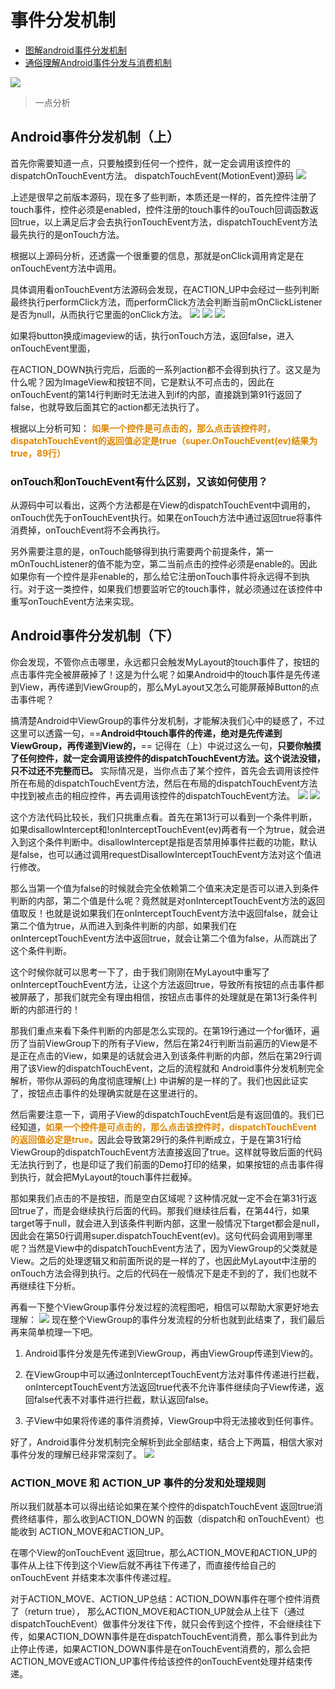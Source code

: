 # 事件分发机制
- [图解android事件分发机制](https://www.jianshu.com/p/e99b5e8bd67b)
- [通俗理解Android事件分发与消费机制](https://www.cnblogs.com/wytiger/p/5235393.html)

![](/picture/事件分发机制.jpg)

>一点分析

## Android事件分发机制（上）
首先你需要知道一点，只要触摸到任何一个控件，就一定会调用该控件的dispatchOnTouchEvent方法。
dispatchTouchEvent(MotionEvent)源码
![](/picture/dispatchTouchEvent.webp)

上述是很早之前版本源码，现在多了些判断，本质还是一样的，首先控件注册了touch事件，控件必须是enabled，控件注册的touch事件的ouTouch回调函数返回true，以上满足后才会去执行onTouchEvent方法，dispatchTouchEvent方法最先执行的是onTouch方法。

根据以上源码分析，还透露一个很重要的信息，那就是onClick调用肯定是在onTouchEvent方法中调用。

具体调用看onTouchEvent方法源码会发现，在ACTION_UP中会经过一些列判断最终执行performClick方法，而performClick方法会判断当前mOnClickListener是否为null，从而执行它里面的onClick方法。
![](/picture/onTouchEvent1.webp)
![](/picture/onTouchEvent2.webp)
![](/picture/onTouchEvent3.webp)

如果将button换成imageview的话，执行onTouch方法，返回false，进入onTouchEvent里面，

在ACTION_DOWN执行完后，后面的一系列action都不会得到执行了。这又是为什么呢？因为ImageView和按钮不同，它是默认不可点击的，因此在onTouchEvent的第14行判断时无法进入到if的内部，直接跳到第91行返回了false，也就导致后面其它的action都无法执行了。

根据以上分析可知：
<font color="de87">**如果一个控件是可点击的，那么点击该控件时，dispatchTouchEvent的返回值必定是true（super.OnTouchEvent(ev)结果为true，89行）**</font>

### onTouch和onTouchEvent有什么区别，又该如何使用？
从源码中可以看出，这两个方法都是在View的dispatchTouchEvent中调用的，onTouch优先于onTouchEvent执行。如果在onTouch方法中通过返回true将事件消费掉，onTouchEvent将不会再执行。

另外需要注意的是，onTouch能够得到执行需要两个前提条件，第一mOnTouchListener的值不能为空，第二当前点击的控件必须是enable的。因此如果你有一个控件是非enable的，那么给它注册onTouch事件将永远得不到执行。对于这一类控件，如果我们想要监听它的touch事件，就必须通过在该控件中重写onTouchEvent方法来实现。

## Android事件分发机制（下）
你会发现，不管你点击哪里，永远都只会触发MyLayout的touch事件了，按钮的点击事件完全被屏蔽掉了！这是为什么呢？如果Android中的touch事件是先传递到View，再传递到ViewGroup的，那么MyLayout又怎么可能屏蔽掉Button的点击事件呢？

搞清楚Android中ViewGroup的事件分发机制，才能解决我们心中的疑惑了，不过这里可以透露一句，==**Android中touch事件的传递，绝对是先传递到ViewGroup，再传递到View的，**== 记得在（上）中说过这么一句，**只要你触摸了任何控件，就一定会调用该控件的dispatchTouchEvent方法。这个说法没错，只不过还不完整而已。** 实际情况是，当你点击了某个控件，首先会去调用该控件所在布局的dispatchTouchEvent方法，然后在布局的dispatchTouchEvent方法中找到被点击的相应控件，再去调用该控件的dispatchTouchEvent方法。
![](/picture/dipatchTouchEvent2.webp)
![](/picture/dipatchTouchEvent3.webp)

这个方法代码比较长，我们只挑重点看。首先在第13行可以看到一个条件判断，如果disallowIntercept和!onInterceptTouchEvent(ev)两者有一个为true，就会进入到这个条件判断中。disallowIntercept是指是否禁用掉事件拦截的功能，默认是false，也可以通过调用requestDisallowInterceptTouchEvent方法对这个值进行修改。<br>

那么当第一个值为false的时候就会完全依赖第二个值来决定是否可以进入到条件判断的内部，第二个值是什么呢？竟然就是对onInterceptTouchEvent方法的返回值取反！也就是说如果我们在onInterceptTouchEvent方法中返回false，就会让第二个值为true，从而进入到条件判断的内部，如果我们在onInterceptTouchEvent方法中返回true，就会让第二个值为false，从而跳出了这个条件判断。<br>

这个时候你就可以思考一下了，由于我们刚刚在MyLayout中重写了onInterceptTouchEvent方法，让这个方法返回true，导致所有按钮的点击事件都被屏蔽了，那我们就完全有理由相信，按钮点击事件的处理就是在第13行条件判断的内部进行的！<br>

那我们重点来看下条件判断的内部是怎么实现的。在第19行通过一个for循环，遍历了当前ViewGroup下的所有子View，然后在第24行判断当前遍历的View是不是正在点击的View，如果是的话就会进入到该条件判断的内部，然后在第29行调用了该View的dispatchTouchEvent，之后的流程就和 Android事件分发机制完全解析，带你从源码的角度彻底理解(上) 中讲解的是一样的了。我们也因此证实了，按钮点击事件的处理确实就是在这里进行的。<br>

然后需要注意一下，调用子View的dispatchTouchEvent后是有返回值的。我们已经知道，<font color="de87">**如果一个控件是可点击的，那么点击该控件时，dispatchTouchEvent 的返回值必定是true。**</font>因此会导致第29行的条件判断成立，于是在第31行给ViewGroup的dispatchTouchEvent方法直接返回了true。这样就导致后面的代码无法执行到了，也是印证了我们前面的Demo打印的结果，如果按钮的点击事件得到执行，就会把MyLayout的touch事件拦截掉。

那如果我们点击的不是按钮，而是空白区域呢？这种情况就一定不会在第31行返回true了，而是会继续执行后面的代码。那我们继续往后看，在第44行，如果target等于null，就会进入到该条件判断内部，这里一般情况下target都会是null，因此会在第50行调用super.dispatchTouchEvent(ev)。这句代码会调用到哪里呢？当然是View中的dispatchTouchEvent方法了，因为ViewGroup的父类就是View。之后的处理逻辑又和前面所说的是一样的了，也因此MyLayout中注册的onTouch方法会得到执行。之后的代码在一般情况下是走不到的了，我们也就不再继续往下分析。

再看一下整个ViewGroup事件分发过程的流程图吧，相信可以帮助大家更好地去理解：
![](/picture/event流程图.webp)
现在整个ViewGroup的事件分发流程的分析也就到此结束了，我们最后再来简单梳理一下吧。

1. Android事件分发是先传递到ViewGroup，再由ViewGroup传递到View的。

2. 在ViewGroup中可以通过onInterceptTouchEvent方法对事件传递进行拦截，onInterceptTouchEvent方法返回true代表不允许事件继续向子View传递，返回false代表不对事件进行拦截，默认返回false。

3. 子View中如果将传递的事件消费掉，ViewGroup中将无法接收到任何事件。

好了，Android事件分发机制完全解析到此全部结束，结合上下两篇，相信大家对事件分发的理解已经非常深刻了。
![](/picture/几个事件分发回调函数.webp)

### ACTION_MOVE 和 ACTION_UP 事件的分发和处理规则
所以我们就基本可以得出结论如果在某个控件的dispatchTouchEvent 返回true消费终结事件，那么收到ACTION_DOWN 的函数（dispatch和 onTouchEvent）也能收到 ACTION_MOVE和ACTION_UP。

在哪个View的onTouchEvent 返回true，那么ACTION_MOVE和ACTION_UP的事件从上往下传到这个View后就不再往下传递了，而直接传给自己的onTouchEvent 并结束本次事件传递过程。

对于ACTION_MOVE、ACTION_UP总结：ACTION_DOWN事件在哪个控件消费了（return true），  那么ACTION_MOVE和ACTION_UP就会从上往下（通过dispatchTouchEvent）做事件分发往下传，就只会传到这个控件，不会继续往下传，如果ACTION_DOWN事件是在dispatchTouchEvent消费，那么事件到此为止停止传递，如果ACTION_DOWN事件是在onTouchEvent消费的，那么会把ACTION_MOVE或ACTION_UP事件传给该控件的onTouchEvent处理并结束传递。


